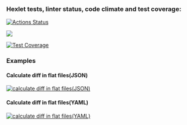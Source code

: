 ### Hexlet tests, linter status, code climate and test coverage:
[![Actions Status](https://github.com/Parker-idc/python-project-50/workflows/hexlet-check/badge.svg)](https://github.com/Parker-idc/python-project-50/actions)

<a href="https://codeclimate.com/github/Parker-idc/python-project-50/maintainability"><img src="https://api.codeclimate.com/v1/badges/bb1fb88528b23e27eae1/maintainability" /></a>

[![Test Coverage](https://api.codeclimate.com/v1/badges/bb1fb88528b23e27eae1/test_coverage)](https://codeclimate.com/github/Parker-idc/python-project-50/test_coverage)

### Examples

#### Calculate diff in flat files(JSON)
[![calculate diff in flat files(JSON)](https://asciinema.org/a/9ePsOIDnpTzv5kzNZGuR0Ahhl.svg)](https://asciinema.org/a/9ePsOIDnpTzv5kzNZGuR0Ahhl)

#### Calculate diff in flat files(YAML)
[![calculate diff in flat files(YAML)](https://asciinema.org/a/QAqb65VqIGbt3F7VjMYzpbLFx.svg)](https://asciinema.org/a/QAqb65VqIGbt3F7VjMYzpbLFx)

